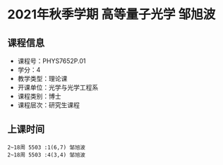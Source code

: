 # 2021年秋季学期 高等量子光学 邹旭波






## 课程信息

- 课程号：PHYS7652P.01
- 学分：4
- 教学类型：理论课
- 开课单位：光学与光学工程系
- 课程类别：博士
- 课程层次：研究生课程

## 上课时间

```
2~18周 5503 :1(6,7) 邹旭波
2~18周 5503 :4(3,4) 邹旭波
```

